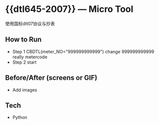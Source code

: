# {{dtl645-2007}} — Micro Tool

使用国标dlt07协议与抄表


## How to Run

- Step 1 CBDTL(meter_NO="999999999999") change 999999999999 really metercode
- Step 2 start

## Before/After (screens or GIF)

- Add images

## Tech

- Python

